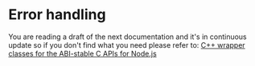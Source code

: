 # Error handling

You are reading a draft of the next documentation and it's in continuous update
so if you don't find what you need please refer to:
[C++ wrapper classes for the ABI-stable C APIs for Node.js](https://nodejs.github.io/node-addon-api/)